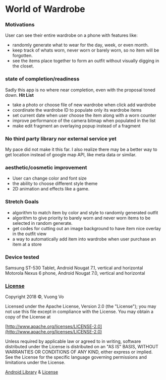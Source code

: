 # World of Wardrobe

### Motivations
User can see their entire wardrobe on a phone with features like:
* randomly generate what to wear for the day, week, or even month.
* keep track of whats worn, never worn or barely worn, so no item will be forgotten.
* see the items place together to form an outfit without visually digging in the closet.

### state of completion/readiness 
Sadly this app is no where near completion, even with the proposal toned down.
**Hit List**
 * take a photo or choose file of new wardrobe when click add wardrobe
 * coordinate the wardrobe ID to populate only its wardrobe items
 * set current date when user choose the item along with a worn counter
 * improve performance of the camera bitmap when populated in the list
 * make edit fragment an overlaying popup instead of a fragment
 
### No third party library nor external service yet
My pace did not make it this far. I also realize there may be a better way to get location instead of google map API, like meta data or similar.

### aesthetic/cosmetic improvement
* User can change color and font size
* the ability to choose different style theme
* 2D animation and effects like a game.

### Stretch Goals
* algorithm to match item by color and style to randomly generated outfit
* algorithm to give priority to barely worn and never worn items to be selected in random generate.
* get codes for cutting out an image background to have item nice overlay in the outfit view
* a way to automatically add item into wardrobe when user purchase an item at a store

### Device tested
Samsung ST-530 Tablet, Android Nougat 7.1, vertical and horizontal
Motorola Nexus 6 phone, Android Nougat 7.0, vertical and horizontal

### [License](LICENSE.md)

Copyright 2018 &copy;, Vuong Vo

   Licensed under the Apache License, Version 2.0 (the "License");
   you may not use this file except in compliance with the License.
   You may obtain a copy of the License at

   [http://www.apache.org/licenses/LICENSE-2.0](http://www.apache.org/licenses/LICENSE-2.0)

   Unless required by applicable law or agreed to in writing, software
   distributed under the License is distributed on an "AS IS" BASIS,
   WITHOUT WARRANTIES OR CONDITIONS OF ANY KIND, either express or implied.
   See the License for the specific language governing permissions and
   limitations under the License.
   
   [Android Library](https://source.android.com/) & [License](https://source.android.com/setup/licenses)
